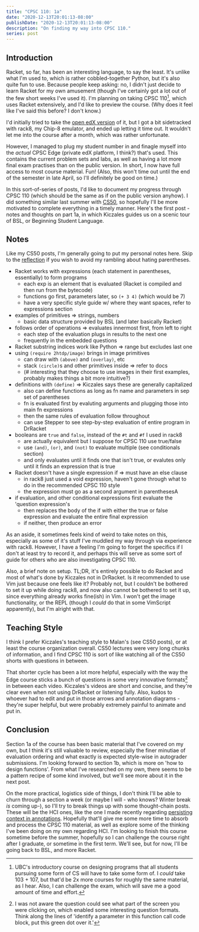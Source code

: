 ```yaml
---
title: "CPSC 110: 1a"
date: "2020-12-13T20:01:13-08:00"
publishDate: "2020-12-13T20:01:13-08:00"
description: "On finding my way into CPSC 110."
series: post
---
```


## Introduction
Racket, so far, has been an interesting language, to say the least. It's unlike what I'm used to, which is rather cobbled-together Python, but it's also quite fun to use. Because people keep asking: no, I didn't just decide to learn Racket for my own amusement (though I've certainly got a lot out of the few short weeks I've used it). I'm planning on taking CPSC 110[^1], which uses Racket extensively, and I'd like to preview the course. (Why does it feel like I've said this before? I don't know.)

I'd initially tried to take the [open edX version](https://www.edx.org/course/how-to-code-simple-data) of it, but I got a bit sidetracked with rack8, my Chip-8 emulator, and ended up letting it time out. It wouldn't let me into the course after a month, which was rather unfortunate.

However, I managed to plug my student number in and finagle myself into the *actual* CPSC Edge (private edX platform, I think?) that's used. This contains the current problem sets and labs, as well as having a lot more final exam practises than on the public version. In short, I now have full access to most course material. Fun! (Also, this won't time out until the end of the semester in late April, so I'll definitely be good on time.)

In this sort-of-series of posts, I'd like to document my progress through CPSC 110 (which should be the same as if on the public version anyhow). I did something similar last summer with [CS50](https://kewbi.sh/blog/posts/200621/), so hopefully I'll be more motivated to complete everything in a timely manner. Here's the first post - notes and thoughts on part 1a, in which Kiczales guides us on a scenic tour of BSL, or Beginning Student Language.

## Notes
Like my CS50 posts, I'm generally going to put my personal notes here. Skip to the [reflection](#reflection) if you wish to avoid my rambling about hating parentheses.

- Racket works with expressions (each statement in parentheses, essentially) to form programs
	- each exp is an element that is evaluated (Racket is compiled and then run from the bytecode)
	- functions go first, parameters later, so `(+ 3 4)` (which would be 7)
	- have a very specific style guide w/ where they want spaces, refer to expressions section
- examples of primitives => strings, numbers
	- basic data structure provided by BSL (and later basically Racket)
- follows order of operations => evaluates innermost first, from left to right
	- each step of the evaluation plugs in results to the next one
	- frequently in the embedded questions
- Racket substring indices work like Python => range but excludes last one
- using `(require 2htdp/image)` brings in image primitives
	- can draw with `(above)` and `(overlay)`, etc
	- stack `(circle)`s and other primitives inside => refer to docs
	- (# interesting that they choose to use images in their first examples, probably makes things a bit more intuitive?)
- definitions with `(define)` => Kiczales says these are generally capitalized
	- also can define functions as long as fn name and parameters in sep set of parentheses
	- fn is evaluated first by evaluting arguments and plugging those into main fn expressions
	- then the same rules of evaluation follow throughout
	- can use Stepper to see step-by-step evaluation of entire program in DrRacket
- booleans are `true` and `false`, instead of the `#t` and `#f` I used in rack8
	- are actually equivalent but I suppose for CPSC 110 use true/false
	- use `(and)`, `(or)`, and `(not)` to evaluate multiple (see conditionals section)
	- and only evaluates until it finds one that isn't true, or evalutes only until it finds an expression that is true
- Racket doesn't have a single expression if => must have an else clause
	- in rack8 just used a void expression, haven't gone through what to do in the recommended CPSC 110 style
	- the expression must go as a second argument in parenthesesA
- if evaluation, and other conditional expressions first evaluate the 'question expression's
	- then replaces the body of the if with either the true or false expression and evaluate the entire final expression
	- if neither, then produce an error

As an aside, it sometimes feels kind of weird to take notes on this, especially as some of it's stuff I've muddled my way through via experience with rack8. However, I have a feeling I'm going to forget the specifics if I don't at least try to record it, and perhaps this will serve as some sort of guide for others who are also investigating CPSC 110.

Also, a brief note on setup. TL;DR, it's entirely possible to do Racket and most of what's done by Kiczales not in DrRacket. Is it recommended to use Vim just because one feels like it? Probably not, but I couldn't be bothered to set it up while doing rack8, and now also cannot be bothered to set it up, since everything already works fine(ish) in Vim. I won't get the image functionality, or the REPL (though I *could* do that in some VimScript apparently), but I'm alright with that.

## Teaching Style
I think I prefer Kiczales's teaching style to Malan's (see CS50 posts), or at least the course organization overall. CS50 lectures were very long chunks of information, and I find CPSC 110 is sort of like watching all of the CS50 shorts with questions in between.

That shorter cycle has been a lot more helpful, especially with the way the Edge course sticks a bunch of questions in some very innovative formats[^2] in between each video. Kiczales's videos are short and concise, and they're clear even when not using DrRacket or listening fully. Also, kudos to whoever had to edit and put in those arrows and annotation diagrams - they're super helpful, but were probably extremely painful to animate and put in.

## Conclusion
Section 1a of the course has been basic material that I've covered on my own, but I think it's still valuable to review, especially the finer minutiae of evaluation ordering and what exactly is expected style-wise in autograder submissions. I'm looking forward to section 1b, which is more on 'how to design functions'. From what I've researched on my own, there seems to be a pattern recipe of some kind involved, but we'll see more about it in the next post.

On the more practical, logistics side of things, I don't think I'll be able to churn through a section a week (or maybe I will - who knows? Winter break *is* coming up-), so I'll try to break things up with some thought-chain posts. These will be the HCI ones, like the one I made recently regarding [persisting context in annotations](https://kewbi.sh/blog/posts/201206/). Hopefully that'll give me some more time to absorb and process the CPSC 110 material, as well as explore some of the thinking I've been doing on my own regarding HCI. I'm looking to finish this course sometime before the summer, hopefully so I can challenge the course right after I graduate, or sometime in the first term. We'll see, but for now, I'll be going back to BSL, and more Racket.

[^1]: UBC's introductory course on designing programs that all students pursuing some form of CS will have to take some form of. I *could* take 103 + 107, but that'd be 2x more courses for roughly the same material, as I hear. Also, I can challenge the exam, which will save me a good amount of time and effort.

[^2]: I was not aware the question could see what part of the screen you were clicking on, which enabled some interesting question formats. Think along the lines of 'identify a parameter in this function call code block, put this green dot over it.'
